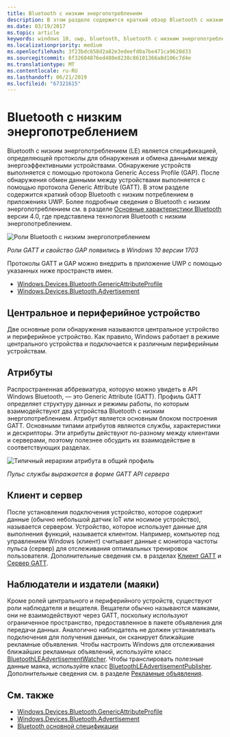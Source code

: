 ```yaml
---
title: Bluetooth с низким энергопотреблением
description: В этом разделе содержится краткий обзор Bluetooth с низким потреблением в приложениях UWP.
ms.date: 03/19/2017
ms.topic: article
keywords: windows 10, uwp, bluetooth, bluetooth с низким энергопотреблением, низкое энергопотребление, gatt, gap, центральное устройство, периферийное устройство, клиент, сервер, наблюдатель, издатель
ms.localizationpriority: medium
ms.openlocfilehash: 3f23bdc658d2a82e3edeefd0a7be471ca9620d33
ms.sourcegitcommit: 6f32604876ed480e8238c86101366a8d106c7d4e
ms.translationtype: MT
ms.contentlocale: ru-RU
ms.lasthandoff: 06/21/2019
ms.locfileid: "67321615"
---
```

# <a name="bluetooth-low-energy"></a>Bluetooth с низким энергопотреблением
Bluetooth с низким энергопотреблением (LE) является спецификацией, определяющей протоколы для обнаружения и обмена данными между энергоэффективными устройствами. Обнаружение устройств выполняется с помощью протокола Generic Access Profile (GAP). После обнаружения обмен данными между устройствами выполняется с помощью протокола Generic Attribute (GATT). В этом разделе содержится краткий обзор Bluetooth с низким потреблением в приложениях UWP. Более подробные сведения о Bluetooth с низким энергопотреблением см. в разделе [Основные характеристики Bluetooth](https://www.bluetooth.com/specifications/bluetooth-core-specification/) версии 4.0, где представлена технология Bluetooth с низким энергопотреблением. 

![Роли Bluetooth с низким энергопотреблением](images/gatt-roles.png)

*Роли GATT и свойство GAP появились в Windows 10 версии 1703*

Протоколы GATT и GAP можно внедрить в приложение UWP с помощью указанных ниже пространств имен.
- [Windows.Devices.Bluetooth.GenericAttributeProfile](https://docs.microsoft.com/en-us/uwp/api/windows.devices.bluetooth.genericattributeprofile)
- [Windows.Devices.Bluetooth.Advertisement](https://docs.microsoft.com/en-us/uwp/api/windows.devices.bluetooth.genericattributeprofile)

## <a name="central-and-peripheral"></a>Центральное и периферийное устройство
Две основные роли обнаружения называются центральное устройство и периферийное устройство. Как правило, Windows работает в режиме центрального устройства и подключается к различным периферийным устройствам. 

## <a name="attributes"></a>Атрибуты
Распространенная аббревиатура, которую можно увидеть в API Windows Bluetooth, — это Generic Attribute (GATT). Профиль GATT определяет структуру данных и режимы работы, по которым взаимодействуют два устройства Bluetooth с низким энергопотреблением. Атрибут является основным блоком построения GATT. Основными типами атрибутов являются службы, характеристики и дескрипторы. Эти атрибуты действуют по-разному между клиентами и серверами, поэтому полезнее обсудить их взаимодействие в соответствующих разделах. 

![Типичный иерархии атрибута в общий профиль](images/gatt-service.png)

*Пульс службы выражается в форме GATT API сервера*

## <a name="client-and-server"></a>Клиент и сервер
После установления подключения устройство, которое содержит данные (обычно небольшой датчик IoT или носимое устройство), называется сервером. Устройство, которое использует данные для выполнения функций, называется клиентом. Например, компьютер под управлением Windows (клиент) считывает данные с монитора частоты пульса (сервер) для отслеживания оптимальных тренировок пользователя. Дополнительные сведения см. в разделах [Клиент GATT](gatt-client.md) и [Сервер GATT](gatt-server.md).

## <a name="watchers-and-publishers-beacons"></a>Наблюдатели и издатели (маяки)
Кроме ролей центрального и периферийного устройств, существуют роли наблюдателя и вещателя. Вещатели обычно называются маяками, они не взаимодействуют через GATT, поскольку используют ограниченное пространство, предоставленное в пакете объявления для передачи данных. Аналогично наблюдатель не должен устанавливать подключения для получения данных, он сканирует ближайшие рекламные объявления. Чтобы настроить Windows для отслеживания ближайших рекламных объявлений, используйте класс [BluetoothLEAdvertisementWatcher](https://docs.microsoft.com/en-us/uwp/api/windows.devices.bluetooth.advertisement.bluetoothleadvertisementwatcher). Чтобы транслировать полезные данные маяка, используйте класс [BluetoothLEAdvertisementPublisher](https://docs.microsoft.com/en-us/uwp/api/windows.devices.bluetooth.advertisement.bluetoothleadvertisementpublisher). Дополнительные сведения см. в разделе [Рекламные объявления](ble-beacon.md).

## <a name="see-also"></a>См. также
- [Windows.Devices.Bluetooth.GenericAttributeProfile](https://docs.microsoft.com/en-us/uwp/api/windows.devices.bluetooth.genericattributeprofile)
- [Windows.Devices.Bluetooth.Advertisement](https://docs.microsoft.com/en-us/uwp/api/windows.devices.bluetooth.genericattributeprofile)
- [Bluetooth основной спецификации](https://www.bluetooth.com/specifications/bluetooth-core-specification/)